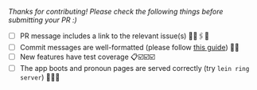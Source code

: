 *Thanks for contributing! Please check the following things before submitting your PR :)*

  - [ ] PR message includes a link to the relevant issue(s) 💁‍♀️🖇️🧾
  - [ ] Commit messages are well-formatted
  (please follow [this guide](https://chris.beams.io/posts/git-commit/)) 📝📐
  - [ ] New features have test coverage 📋☑️☑️☑️
  - [ ] The app boots and pronoun pages are served correctly 
  (try `lein ring server`) 👩‍💻🚀
